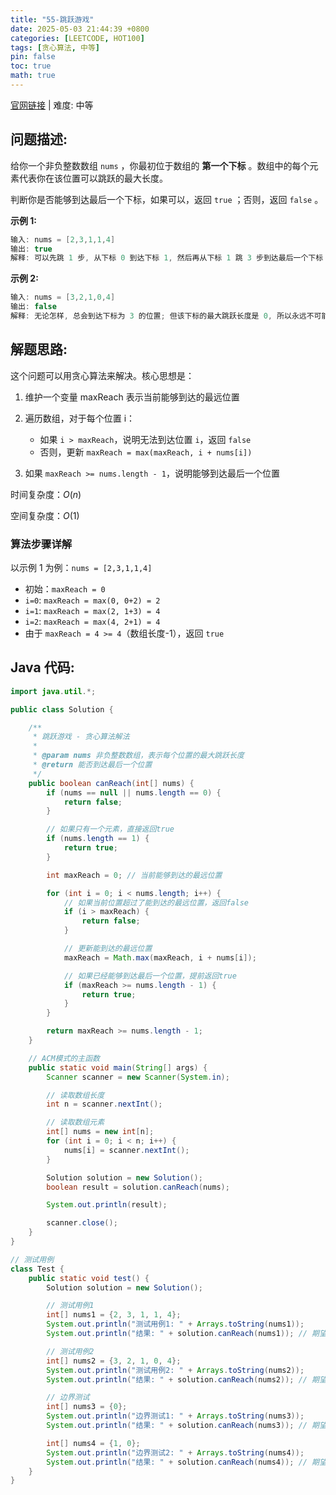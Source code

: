 ```yaml
---
title: "55-跳跃游戏"
date: 2025-05-03 21:44:39 +0800
categories: [LEETCODE, HOT100]
tags: [贪心算法, 中等]
pin: false
toc: true
math: true
---
```


[官网链接](https://leetcode.cn/problems/jump-game/) \| 难度: 中等

## 问题描述:

给你一个非负整数数组 `nums` ，你最初位于数组的 **第一个下标** 。数组中的每个元素代表你在该位置可以跳跃的最大长度。

判断你是否能够到达最后一个下标，如果可以，返回 `true` ；否则，返回 `false` 。

**示例 1:**

```java
输入: nums = [2,3,1,1,4]
输出: true
解释: 可以先跳 1 步, 从下标 0 到达下标 1, 然后再从下标 1 跳 3 步到达最后一个下标
```

**示例 2:**

```java
输入: nums = [3,2,1,0,4]
输出: false
解释: 无论怎样, 总会到达下标为 3 的位置; 但该下标的最大跳跃长度是 0, 所以永远不可能到达最后一个下标
```

## 解题思路:

这个问题可以用贪心算法来解决。核心思想是：

1. 维护一个变量 maxReach 表示当前能够到达的最远位置
2. 遍历数组，对于每个位置 i：

   - 如果 `i > maxReach`，说明无法到达位置 `i`，返回 `false`
   - 否则，更新 `maxReach = max(maxReach, i + nums[i])`

3. 如果 `maxReach >= nums.length - 1`，说明能够到达最后一个位置

时间复杂度：$O(n)$

空间复杂度：$O(1)$

### 算法步骤详解

以示例 1 为例：`nums = [2,3,1,1,4]`

- 初始：`maxReach = 0`
- `i=0`: `maxReach = max(0, 0+2) = 2`
- `i=1`: `maxReach = max(2, 1+3) = 4`
- `i=2`: `maxReach = max(4, 2+1) = 4`
- 由于 `maxReach = 4 >= 4`（数组长度-1），返回 `true`

## Java 代码:

```java
import java.util.*;

public class Solution {

    /**
     * 跳跃游戏 - 贪心算法解法
     *
     * @param nums 非负整数数组，表示每个位置的最大跳跃长度
     * @return 能否到达最后一个位置
     */
    public boolean canReach(int[] nums) {
        if (nums == null || nums.length == 0) {
            return false;
        }

        // 如果只有一个元素，直接返回true
        if (nums.length == 1) {
            return true;
        }

        int maxReach = 0; // 当前能够到达的最远位置

        for (int i = 0; i < nums.length; i++) {
            // 如果当前位置超过了能到达的最远位置，返回false
            if (i > maxReach) {
                return false;
            }

            // 更新能到达的最远位置
            maxReach = Math.max(maxReach, i + nums[i]);

            // 如果已经能够到达最后一个位置，提前返回true
            if (maxReach >= nums.length - 1) {
                return true;
            }
        }

        return maxReach >= nums.length - 1;
    }

    // ACM模式的主函数
    public static void main(String[] args) {
        Scanner scanner = new Scanner(System.in);

        // 读取数组长度
        int n = scanner.nextInt();

        // 读取数组元素
        int[] nums = new int[n];
        for (int i = 0; i < n; i++) {
            nums[i] = scanner.nextInt();
        }

        Solution solution = new Solution();
        boolean result = solution.canReach(nums);

        System.out.println(result);

        scanner.close();
    }
}

// 测试用例
class Test {
    public static void test() {
        Solution solution = new Solution();

        // 测试用例1
        int[] nums1 = {2, 3, 1, 1, 4};
        System.out.println("测试用例1: " + Arrays.toString(nums1));
        System.out.println("结果: " + solution.canReach(nums1)); // 期望输出: true

        // 测试用例2
        int[] nums2 = {3, 2, 1, 0, 4};
        System.out.println("测试用例2: " + Arrays.toString(nums2));
        System.out.println("结果: " + solution.canReach(nums2)); // 期望输出: false

        // 边界测试
        int[] nums3 = {0};
        System.out.println("边界测试1: " + Arrays.toString(nums3));
        System.out.println("结果: " + solution.canReach(nums3)); // 期望输出: true

        int[] nums4 = {1, 0};
        System.out.println("边界测试2: " + Arrays.toString(nums4));
        System.out.println("结果: " + solution.canReach(nums4)); // 期望输出: true
    }
}
```
